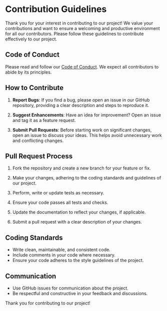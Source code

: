 # Contribution Guidelines

Thank you for your interest in contributing to our project! We value your contributions and want to ensure a welcoming and productive environment for all our contributors. Please follow these guidelines to contribute effectively to our project.

## Code of Conduct

Please read and follow our [Code of Conduct](CODE_OF_CONDUCT.md). We expect all contributors to abide by its principles.

## How to Contribute

1. **Report Bugs**: If you find a bug, please open an issue in our GitHub repository, providing a clear description and steps to reproduce it.

2. **Suggest Enhancements**: Have an idea for improvement? Open an issue and tag it as a feature request.

3. **Submit Pull Requests**: Before starting work on significant changes, open an issue to discuss your ideas. This helps avoid unnecessary work and conflicting changes.

## Pull Request Process

1. Fork the repository and create a new branch for your feature or fix.

2. Make your changes, adhering to the coding standards and guidelines of our project.

3. Perform, write or update tests as necessary.

4. Ensure your code passes all tests and checks.

5. Update the documentation to reflect your changes, if applicable.

6. Submit a pull request with a clear description of your changes.

## Coding Standards

- Write clean, maintainable, and consistent code.
- Include comments in your code where necessary.
- Ensure your code adheres to the style guidelines of the project.

## Communication

- Use GitHub issues for communication about the project.
- Be respectful and constructive in your feedback and discussions.

Thank you for contributing to our project!
